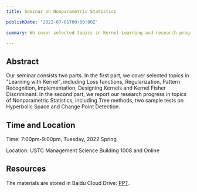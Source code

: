 ```yaml
---
title: Seminar on Nonparametric Statistics

publishDate: '2022-07-01T00:00:00Z'

summary: We cover selected topics in Kernel Learning and research progress in Nonparametric Statistics. 

---
```


## Abstract 

Our seminar consists two parts. In the first part, we cover selected topics in "Learning with Kernel", including Loss functions, Regularization, Pattern Recognition, Implementation, Designing Kernels and Kernel Fisher Discriminant. In the second part, we report our research progress in topics of Nonparametric Statistics, including Tree methods, two sample tests on Hyperbolic Space and Change Point Detection.

## Time and Location
Time: 7:00pm-9:00pm, Tuesday, 2022 Spring

Location: USTC Management Science Building 1008 and Online

## Resources

The materials are stored in Baidu Cloud Drive: [PPT](https://pan.baidu.com/s/1kwX_9ccrDjvfWM4Rmrzw-Q?pwd=rw8v).